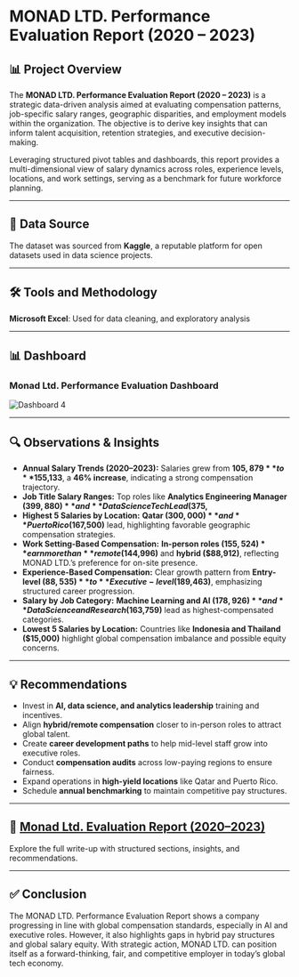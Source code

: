 # MONAD LTD. Performance Evaluation Report (2020 – 2023)

## 📊 Project Overview

The **MONAD LTD. Performance Evaluation Report (2020 – 2023)** is a strategic data-driven analysis aimed at evaluating compensation patterns, job-specific salary ranges, geographic disparities, and employment models within the organization. The objective is to derive key insights that can inform talent acquisition, retention strategies, and executive decision-making.

Leveraging structured pivot tables and dashboards, this report provides a multi-dimensional view of salary dynamics across roles, experience levels, locations, and work settings, serving as a benchmark for future workforce planning.

---

## 📁 Data Source

The dataset was sourced from **Kaggle**, a reputable platform for open datasets used in data science projects.

---

## 🛠️ Tools and Methodology

**Microsoft Excel**: Used for data cleaning, and exploratory analysis

---

## 📊 Dashboard

### **Monad Ltd. Performance Evaluation Dashboard**

![Dashboard 4](https://github.com/user-attachments/assets/c7516a4b-a4cf-4889-af88-f8bf470614c4)


---

## 🔍 Observations & Insights

- **Annual Salary Trends (2020–2023):** Salaries grew from **$105,879** to **$155,133**, a **46% increase**, indicating a strong compensation trajectory.
- **Job Title Salary Ranges:** Top roles like **Analytics Engineering Manager ($399,880)** and **Data Science Tech Lead ($375,**
- **Highest 5 Salaries by Location:** **Qatar ($300,000)** and **Puerto Rico ($167,500)** lead, highlighting favorable geographic compensation strategies.
- **Work Setting-Based Compensation:** **In-person roles ($155,524)** earn more than **remote ($144,996)** and **hybrid ($88,912)**, reflecting MONAD LTD.’s preference for on-site presence.
- **Experience-Based Compensation:** Clear growth pattern from **Entry-level ($88,535)** to **Executive-level ($189,463)**, emphasizing structured career progression.
- **Salary by Job Category:** **Machine Learning and AI ($178,926)** and **Data Science and Research ($163,759)** lead as highest-compensated categories.
- **Lowest 5 Salaries by Location:** Countries like **Indonesia and Thailand ($15,000)** highlight global compensation imbalance and possible equity concerns.

---

## 💡 Recommendations

- Invest in **AI, data science, and analytics leadership** training and incentives.
- Align **hybrid/remote compensation** closer to in-person roles to attract global talent.
- Create **career development paths** to help mid-level staff grow into executive roles.
- Conduct **compensation audits** across low-paying regions to ensure fairness.
- Expand operations in **high-yield locations** like Qatar and Puerto Rico.
- Schedule **annual benchmarking** to maintain competitive pay structures.

---

## 📂 [Monad Ltd. Evaluation Report (2020–2023)](https://medium.com/@anietiesenyom/monad-ltd-performance-evaluation-report-2020-2023-80a570b4dfd9)

Explore the full write-up with structured sections, insights, and recommendations.

---

## ✅ Conclusion

The MONAD LTD. Performance Evaluation Report shows a company progressing in line with global compensation standards, especially in AI and executive roles. However, it also highlights gaps in hybrid pay structures and global salary equity. With strategic action, MONAD LTD. can position itself as a forward-thinking, fair, and competitive employer in today’s global tech economy.
